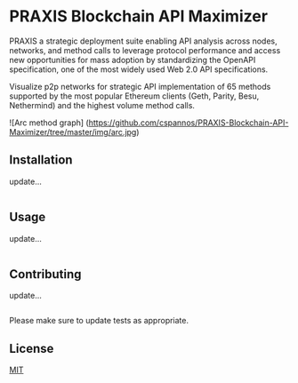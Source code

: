 # PRAXIS Blockchain API Maximizer

PRAXIS a strategic deployment suite enabling API analysis across nodes, networks, and method calls to leverage protocol performance and access new opportunities for mass adoption by standardizing the OpenAPI specification, one of the most widely used Web 2.0 API specifications. 

Visualize p2p networks for strategic API implementation of 65 methods supported by the most popular Ethereum clients (Geth, Parity, Besu, Nethermind) and the highest volume method calls.
 

![Arc method graph] (https://github.com/cspannos/PRAXIS-Blockchain-API-Maximizer/tree/master/img/arc.jpg)


## Installation

update...

```cmd
```

## Usage

update...

```cmd
```

## Contributing

update...

```cmd
```
Please make sure to update tests as appropriate.

## License
[MIT](https://choosealicense.com/licenses/mit/)
